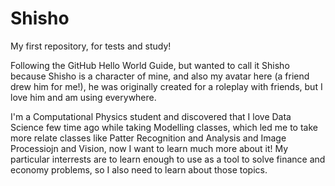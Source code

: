 # Shisho
My first repository, for tests and study!

Following the GitHub Hello World Guide, but wanted to call it Shisho because Shisho is a character of mine, and also my avatar here (a friend drew him for me!), he was originally created for a roleplay with friends, but I love him and am using everywhere.

I'm a Computational Physics student and discovered that I love Data Science few time ago while taking Modelling classes, which led me to take more relate classes like Patter Recognition and Analysis and Image Processiojn and Vision, now I want to learn much more about it! My particular interrests are to learn enough to use as a tool to solve finance and economy problems, so I also need to learn about those topics.

